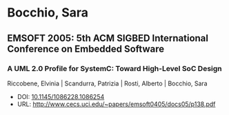# Bocchio, Sara

## EMSOFT 2005: 5th ACM SIGBED International Conference on Embedded Software

### A UML 2.0 Profile for SystemC: Toward High-Level SoC Design
Riccobene, Elvinia | Scandurra, Patrizia | Rosti, Alberto | Bocchio, Sara
* DOI: [10.1145/1086228.1086254](https://doi.org/10.1145/1086228.1086254)
* URL: <http://www.cecs.uci.edu/~papers/emsoft0405/docs05/p138.pdf>

